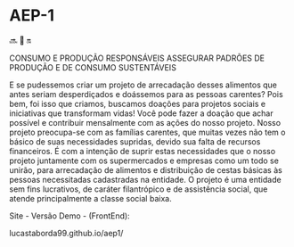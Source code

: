# AEP-1

🔜 :elephant: 🔛

CONSUMO E PRODUÇÃO RESPONSÁVEIS ASSEGURAR PADRÕES DE PRODUÇÃO E DE CONSUMO SUSTENTÁVEIS

E se pudessemos criar um projeto de arrecadação desses alimentos que antes seriam desperdiçados e doássemos para as pessoas carentes? Pois bem, foi isso que criamos, buscamos doações para projetos sociais e iniciativas que transformam vidas! Você pode fazer a doação que achar possível e contribuir mensalmente com as ações do nosso projeto. Nosso projeto preocupa-se com as famílias carentes, que muitas vezes não tem o básico de suas necessidades supridas, devido sua falta de recursos financeiros. É com a intenção de suprir estas necessidades que o nosso projeto juntamente com os supermercados e empresas como um todo se unirão, para arrecadação de alimentos e distribuição de cestas básicas às pessoas necessitadas cadastradas na entidade. O projeto é uma entidade sem fins lucrativos, de caráter filantrópico e de assistência social, que atende principalmente a classe social baixa.

Site - Versão Demo - (FrontEnd):

lucastaborda99.github.io/aep1/
